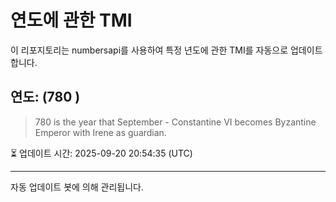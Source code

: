 
# 연도에 관한 TMI

이 리포지토리는 numbersapi를 사용하여 특정 년도에 관한 TMI를 자동으로 업데이트합니다.

## 연도: (780 )
> 780 is the year that September - Constantine VI becomes Byzantine Emperor with Irene as guardian.

⏳ 업데이트 시간: 2025-09-20 20:54:35 (UTC)

---
자동 업데이트 봇에 의해 관리됩니다.
